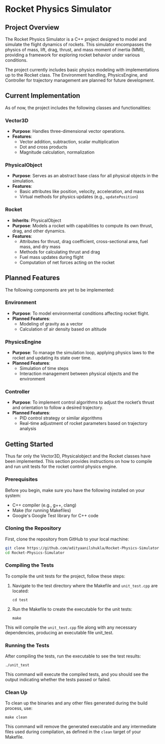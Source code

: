 # Rocket Physics Simulator

## Project Overview
The Rocket Physics Simulator is a C++ project designed to model and simulate the flight dynamics of rockets. This simulator encompasses the physics of mass, lift, drag, thrust, and mass moment of inertia (MMI), providing a framework for exploring rocket behavior under various conditions.

The project currently includes basic physics modeling with implementations up to the Rocket class. The Environment handling, PhysicsEngine, and Controller for trajectory management are planned for future development.

## Current Implementation
As of now, the project includes the following classes and functionalities:

### Vector3D
- **Purpose**: Handles three-dimensional vector operations.
- **Features**:
  - Vector addition, subtraction, scalar multiplication
  - Dot and cross products
  - Magnitude calculation, normalization

### PhysicalObject
- **Purpose**: Serves as an abstract base class for all physical objects in the simulation.
- **Features**:
  - Basic attributes like position, velocity, acceleration, and mass
  - Virtual methods for physics updates (e.g., `updatePosition`)

### Rocket
- **Inherits**: PhysicalObject
- **Purpose**: Models a rocket with capabilities to compute its own thrust, drag, and other dynamics.
- **Features**:
  - Attributes for thrust, drag coefficient, cross-sectional area, fuel mass, and dry mass
  - Methods for calculating thrust and drag
  - Fuel mass updates during flight
  - Computation of net forces acting on the rocket

## Planned Features
The following components are yet to be implemented:

### Environment
- **Purpose**: To model environmental conditions affecting rocket flight.
- **Planned Features**:
  - Modeling of gravity as a vector
  - Calculation of air density based on altitude

### PhysicsEngine
- **Purpose**: To manage the simulation loop, applying physics laws to the rocket and updating its state over time.
- **Planned Features**:
  - Simulation of time steps
  - Interaction management between physical objects and the environment

### Controller
- **Purpose**: To implement control algorithms to adjust the rocket’s thrust and orientation to follow a desired trajectory.
- **Planned Features**:
  - PID control strategy or similar algorithms
  - Real-time adjustment of rocket parameters based on trajectory analysis

## Getting Started

Thus far only the Vector3D, Physicalobject and the Rocket classes have been implemented.
This section provides instructions on how to compile and run unit tests for the rocket control physics engine.

### Prerequisites

Before you begin, make sure you have the following installed on your system:
- C++ compiler (e.g., g++, clang)
- Make (for running Makefiles)
- Google's Google Test library for C++ code

### Cloning the Repository

First, clone the repository from GitHub to your local machine:

```bash
git clone https://github.com/adityaanilshukla/Rocket-Physics-Simulator.git
cd Rocket-Physics-Simulator
```

### Compiling the Tests

To compile the unit tests for the project, follow these steps:

1. Navigate to the test directory where the Makefile and `unit_test.cpp` are located:
   
   ```
   cd test
   ```

2. Run the Makefile to create the executable for the unit tests:
   
   ```
   make
   ```

This will compile the `unit_test.cpp` file along with any necessary dependencies, producing an executable file unit_test.

### Running the Tests

After compiling the tests, run the executable to see the test results:

```
./unit_test
```

This command will execute the compiled tests, and you should see the output indicating whether the tests passed or failed.

### Clean Up

To clean up the binaries and any other files generated during the build process, use:

```
make clean
```

This command will remove the generated executable and any intermediate files used during compilation, as defined in the `clean` target of your Makefile.
